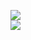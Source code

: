 [![](https://img.shields.io/badge/Made%20With-Github%20Spray-lightgrey.svg?style=for-the-badge&logo=github)](https://github.com/Annihil/github-spray#5794)  
[![](https://i.imgur.com/2DrTn0Z.gif)](https://github.com/Annihil/github-spray)